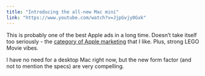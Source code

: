 ```yaml
---
title: "Introducing the all-new Mac mini"
link: "https://www.youtube.com/watch?v=JjpGvjy0Gxk"
---
```

This is probably one of the best Apple ads in a long time. Doesn’t take itself too seriously - the [category of Apple marketing](https://youtu.be/yk6UVnMn9ts?si=ZUHdlWTAFE4T42eo) that I like. Plus, strong LEGO Movie vibes.

I have no need for a desktop Mac right now, but the new form factor (and not to mention the specs) are very compelling.
